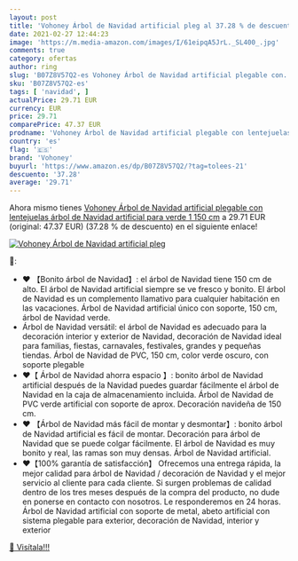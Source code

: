 ```yaml
---
layout: post
title: 'Vohoney Árbol de Navidad artificial pleg al 37.28 % de descuento'
date: 2021-02-27 12:44:23
image: 'https://m.media-amazon.com/images/I/61eipqA5JrL._SL400_.jpg'
comments: true
category: ofertas
author: ring
slug: 'B07Z8V57Q2-es Vohoney Árbol de Navidad artificial plegable con...'
sku: 'B07Z8V57Q2-es'
tags: [ 'navidad', ]
actualPrice: 29.71 EUR
currency: EUR
price: 29.71
comparePrice: 47.37 EUR
prodname: 'Vohoney Árbol de Navidad artificial plegable con lentejuelas  árbol de Navidad artificial para verde 1  150 cm'
country: 'es'
flag: '🇪🇸'
brand: 'Vohoney'
buyurl: 'https://www.amazon.es/dp/B07Z8V57Q2/?tag=tolees-21'
descuento: '37.28'
average: '29.71'
---
```


Ahora mismo tienes [Vohoney Árbol de Navidad artificial plegable con lentejuelas  árbol de Navidad artificial para verde 1  150 cm](https://www.amazon.es/dp/B07Z8V57Q2/?tag=tolees-21) a 29.71 EUR (original: 47.37 EUR) (37.28 %  de descuento) en el siguiente enlace!

[![Vohoney Árbol de Navidad artificial pleg](https://m.media-amazon.com/images/I/61eipqA5JrL._SL400_.jpg)](https://www.amazon.es/dp/B07Z8V57Q2/?tag=tolees-21)

🔎:

- ❤ 【Bonito árbol de Navidad】: el árbol de Navidad tiene 150 cm de alto. El árbol de Navidad artificial siempre se ve fresco y bonito. El árbol de Navidad es un complemento llamativo para cualquier habitación en las vacaciones. Árbol de Navidad artificial único con soporte, 150 cm, árbol de Navidad verde.
- Árbol de Navidad versátil: el árbol de Navidad es adecuado para la decoración interior y exterior de Navidad, decoración de Navidad ideal para familias, fiestas, carnavales, festivales, grandes y pequeñas tiendas. Árbol de Navidad de PVC, 150 cm, color verde oscuro, con soporte plegable
- ❤【 Árbol de Navidad ahorra espacio 】: bonito árbol de Navidad artificial después de la Navidad puedes guardar fácilmente el árbol de Navidad en la caja de almacenamiento incluida. Árbol de Navidad de PVC verde artificial con soporte de aprox. Decoración navideña de 150 cm.
- ❤ 【Árbol de Navidad más fácil de montar y desmontar】: bonito árbol de Navidad artificial es fácil de montar. Decoración para árbol de Navidad que se puede colgar fácilmente. El árbol de Navidad es muy bonito y real, las ramas son muy densas. Árbol de Navidad artificial.
- ❤【100% garantía de satisfacción】 Ofrecemos una entrega rápida, la mejor calidad para árbol de Navidad / decoración de Navidad y el mejor servicio al cliente para cada cliente. Si surgen problemas de calidad dentro de los tres meses después de la compra del producto, no dude en ponerse en contacto con nosotros. Le responderemos en 24 horas. Árbol de Navidad artificial con soporte de metal, abeto artificial con sistema plegable para exterior, decoración de Navidad, interior y exterior

[🛒 Visítala!!!](https://www.amazon.es/dp/B07Z8V57Q2/?tag=tolees-21)
